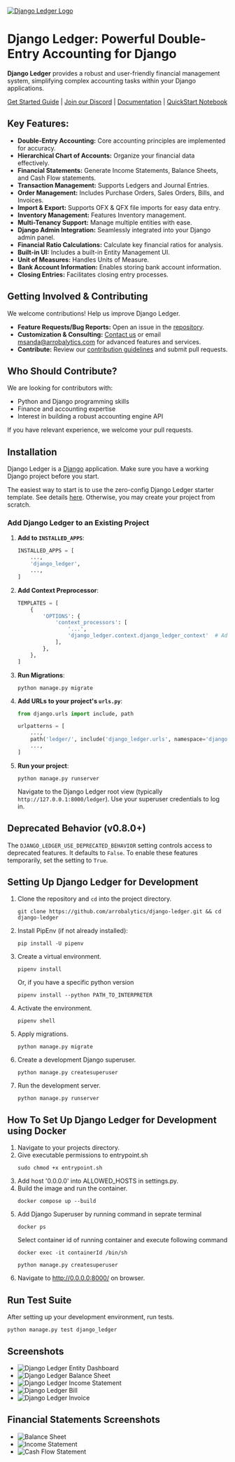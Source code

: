 [![Django Ledger Logo](https://us-east-1.linodeobjects.com/django-ledger/logo/django-ledger-logo@2x.png)](https://github.com/arrobalytics/django-ledger)

# Django Ledger: Powerful Double-Entry Accounting for Django

**Django Ledger** provides a robust and user-friendly financial management system, simplifying complex accounting tasks within your Django applications.

[Get Started Guide](https://www.djangoledger.com/get-started) | [Join our Discord](https://discord.gg/c7PZcbYgrc) | [Documentation](https://django-ledger.readthedocs.io/en/latest/) | [QuickStart Notebook](https://github.com/arrobalytics/django-ledger/blob/develop/notebooks/QuickStart%20Notebook.ipynb)

## Key Features:

*   **Double-Entry Accounting:** Core accounting principles are implemented for accuracy.
*   **Hierarchical Chart of Accounts:** Organize your financial data effectively.
*   **Financial Statements:** Generate Income Statements, Balance Sheets, and Cash Flow statements.
*   **Transaction Management:** Supports Ledgers and Journal Entries.
*   **Order Management:** Includes Purchase Orders, Sales Orders, Bills, and Invoices.
*   **Import & Export:** Supports OFX & QFX file imports for easy data entry.
*   **Inventory Management:** Features Inventory management.
*   **Multi-Tenancy Support:** Manage multiple entities with ease.
*   **Django Admin Integration:** Seamlessly integrated into your Django admin panel.
*   **Financial Ratio Calculations:** Calculate key financial ratios for analysis.
*   **Built-in UI:** Includes a built-in Entity Management UI.
*   **Unit of Measures:** Handles Units of Measure.
*   **Bank Account Information:** Enables storing bank account information.
*   **Closing Entries:** Facilitates closing entry processes.

## Getting Involved & Contributing

We welcome contributions! Help us improve Django Ledger.

*   **Feature Requests/Bug Reports:** Open an issue in the [repository](https://github.com/arrobalytics/django-ledger).
*   **Customization & Consulting:** [Contact us](https://www.miguelsanda.com/work-with-me/) or email msanda@arrobalytics.com for advanced features and services.
*   **Contribute:** Review our [contribution guidelines](https://github.com/arrobalytics/django-ledger/blob/master/Contribute.md) and submit pull requests.

## Who Should Contribute?

We are looking for contributors with:

*   Python and Django programming skills
*   Finance and accounting expertise
*   Interest in building a robust accounting engine API

If you have relevant experience, we welcome your pull requests.

## Installation

Django Ledger is a [Django](https://www.djangoproject.com/) application. Make sure you have a working Django project before you start.

The easiest way to start is to use the zero-config Django Ledger starter template. See details [here](https://github.com/arrobalytics/django-ledger-starter). Otherwise, you may create your project from scratch.

### Add Django Ledger to an Existing Project

1.  **Add to `INSTALLED_APPS`**:

    ```python
    INSTALLED_APPS = [
        ...,
        'django_ledger',
        ...,
    ]
    ```

2.  **Add Context Preprocessor**:

    ```python
    TEMPLATES = [
        {
            'OPTIONS': {
                'context_processors': [
                    '...',
                    'django_ledger.context.django_ledger_context'  # Add this line.
                ],
            },
        },
    ]
    ```

3.  **Run Migrations**:

    ```shell
    python manage.py migrate
    ```

4.  **Add URLs to your project's `urls.py`**:

    ```python
    from django.urls import include, path

    urlpatterns = [
        ...,
        path('ledger/', include('django_ledger.urls', namespace='django_ledger')),
        ...,
    ]
    ```

5.  **Run your project**:

    ```shell
    python manage.py runserver
    ```

    Navigate to the Django Ledger root view (typically `http://127.0.0.1:8000/ledger`). Use your superuser credentials to log in.

## Deprecated Behavior (v0.8.0+)

The `DJANGO_LEDGER_USE_DEPRECATED_BEHAVIOR` setting controls access to deprecated features. It defaults to `False`.  To enable these features temporarily, set the setting to `True`.

## Setting Up Django Ledger for Development

1.  Clone the repository and `cd` into the project directory.
    ```shell
    git clone https://github.com/arrobalytics/django-ledger.git && cd django-ledger
    ```
2.  Install PipEnv (if not already installed):
    ```shell
    pip install -U pipenv
    ```
3.  Create a virtual environment.
    ```shell
    pipenv install
    ```
    Or, if you have a specific python version
    ```shell
    pipenv install --python PATH_TO_INTERPRETER
    ```
4.  Activate the environment.
    ```shell
    pipenv shell
    ```
5.  Apply migrations.
    ```shell
    python manage.py migrate
    ```
6.  Create a development Django superuser.
    ```shell
    python manage.py createsuperuser
    ```
7.  Run the development server.
    ```shell
    python manage.py runserver
    ```

## How To Set Up Django Ledger for Development using Docker

1.  Navigate to your projects directory.
2.  Give executable permissions to entrypoint.sh
    ```shell
    sudo chmod +x entrypoint.sh
    ```
3.  Add host '0.0.0.0' into ALLOWED_HOSTS in settings.py.
4.  Build the image and run the container.
    ```shell
    docker compose up --build
    ```
5.  Add Django Superuser by running command in seprate terminal
    ```shell
    docker ps
    ```
    Select container id of running container and execute following command
    ```shell
    docker exec -it containerId /bin/sh
    ```
    ```shell
    python manage.py createsuperuser
    ```
6.  Navigate to http://0.0.0.0:8000/ on browser.

## Run Test Suite

After setting up your development environment, run tests.

```shell
python manage.py test django_ledger
```

## Screenshots

*   ![Django Ledger Entity Dashboard](https://us-east-1.linodeobjects.com/django-ledger/public/img/django_ledger_entity_dashboard.png)
*   ![Django Ledger Balance Sheet](https://us-east-1.linodeobjects.com/django-ledger/public/img/django_ledger_income_statement.png)
*   ![Django Ledger Income Statement](https://us-east-1.linodeobjects.com/django-ledger/public/img/django_ledger_balance_sheet.png)
*   ![Django Ledger Bill](https://us-east-1.linodeobjects.com/django-ledger/public/img/django_ledger_bill.png)
*   ![Django Ledger Invoice](https://us-east-1.linodeobjects.com/django-ledger/public/img/django_ledger_invoice.png)

## Financial Statements Screenshots

*   ![Balance Sheet](https://django-ledger.us-east-1.linodeobjects.com/public/img/BalanceSheetStatement.png)
*   ![Income Statement](https://django-ledger.us-east-1.linodeobjects.com/public/img/IncomeStatement.png)
*   ![Cash Flow Statement](https://django-ledger.us-east-1.linodeobjects.com/public/img/CashFlowStatement.png)
